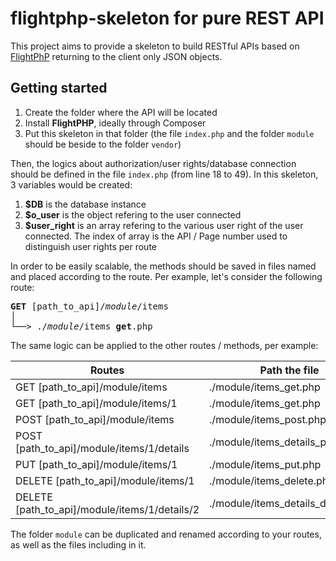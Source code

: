 # flightphp-skeleton for pure REST API

This project aims to provide a skeleton to build RESTful APIs based on [FlightPhP](https://github.com/mikecao/flight) returning to the client only JSON objects.

## Getting started
1. Create the folder where the API will be located
2. Install **FlightPHP**, ideally through Composer
3. Put this skeleton in that folder (the file `index.php` and the folder `module` should be beside to the folder `vendor`)

Then, the logics about authorization/user rights/database connection should be defined in the file `index.php` (from line 18 to 49). In this skeleton, 3 variables would be created:
1. **$DB** is the database instance 
2. **$o_user** is the object refering to the user connected
3. **$user_right** is an array refering to the various user right of the user connected. The index of array is the API / Page number used to distinguish user rights per route

In order to be easily scalable, the methods should be saved in files named and placed according to the route. Per example, let's consider the following route:

<pre><b>GET</b> [path_to_api]/<em>module</em>/items
│
└──> ./<em>module</em>/items_<b>get</b>.php
</pre>

The same logic can be applied to the other routes / methods, per example:

| Routes | Path the file |
|---|---|
| GET [path_to_api]/module/items | ./module/items_get.php |
| GET [path_to_api]/module/items/1 | ./module/items_get.php |
| POST [path_to_api]/module/items | ./module/items_post.php |
| POST [path_to_api]/module/items/1/details | ./module/items_details_post.php |
| PUT [path_to_api]/module/items/1 | ./module/items_put.php |
| DELETE [path_to_api]/module/items/1 | ./module/items_delete.php |
| DELETE [path_to_api]/module/items/1/details/2 | ./module/items_details_delete.php |

The folder `module` can be duplicated and renamed according to your routes, as well as the files including in it.

